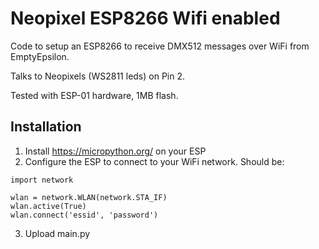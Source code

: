 # Neopixel ESP8266 Wifi enabled

Code to setup an ESP8266 to receive DMX512 messages over WiFi from EmptyEpsilon.

Talks to Neopixels (WS2811 leds) on Pin 2.

Tested with ESP-01 hardware, 1MB flash.

## Installation

1) Install https://micropython.org/ on your ESP
2) Configure the ESP to connect to your WiFi network. Should be:
```
import network

wlan = network.WLAN(network.STA_IF)
wlan.active(True)
wlan.connect('essid', 'password')
```
3) Upload main.py
